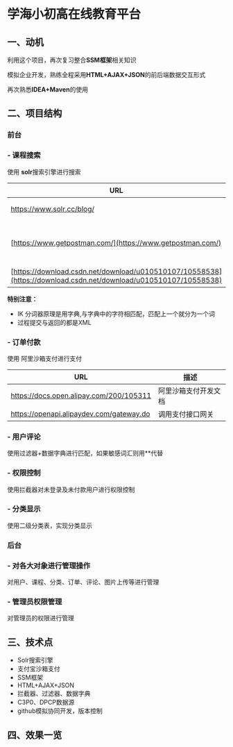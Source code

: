 
# 学海小初高在线教育平台

## 一、动机

利用这个项目，再次复习整合**SSM框架**相关知识

模拟企业开发，熟练全程采用**HTML+AJAX+JSON**的前后端数据交互形式

再次熟悉**IDEA+Maven**的使用
    
## 二、项目结构
###  **前台**
### - 课程搜索
使用 **solr**搜索引擎进行搜索

| URL | 描述 |
|--------|------------------|
| https://www.solr.cc/blog/ | solr搜素引擎开发文档 |
| [https://www.getpostman.com/](https://www.getpostman.com/) | 测试模拟发送post请求的http客户端 |
| [https://download.csdn.net/download/u010510107/10558538](https://download.csdn.net/download/u010510107/10558538) | IKAnalyzer中文分词器 |
**特别注意：**
- IK 分词器原理是用字典,与字典中的字符相匹配，匹配上一个就分为一个词
- 过程提交与返回的都是XML
### -  订单付款
使用 阿里沙箱支付进行支付

| URL | 描述 |
|--------|------------------|
| https://docs.open.alipay.com/200/105311 | 阿里沙箱支付开发文档 |
| https://openapi.alipaydev.com/gateway.do | 调用支付接口网关 |

### -  用户评论
使用过滤器+数据字典进行匹配，如果敏感词汇则用**代替
### -  权限控制
使用拦截器对未登录及未付款用户进行权限控制
### - 分类显示
使用二级分类表，实现分类显示

###  **后台** 
### - 对各大对象进行管理操作
对用户、课程、分类、订单、评论、图片上传等进行管理
### - 管理员权限管理
对管理员的权限进行管理


## 三、技术点

 - Solr搜索引擎
 - 支付宝沙箱支付
 - SSM框架
 - HTML+AJAX+JSON
 - 拦截器、过滤器、数据字典
 - C3P0、DPCP数据源
 - github模拟协同开发，版本控制
## 四、效果一览
